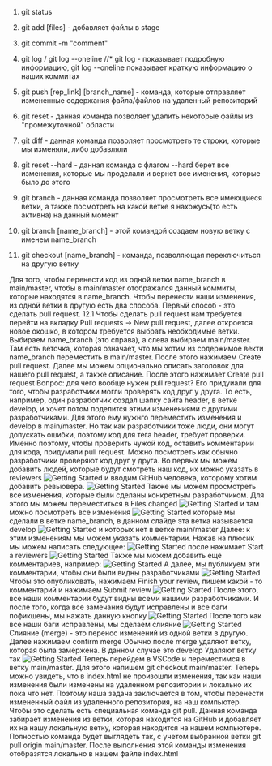 1.  git status

2.  git add [files] - добавляет файлы в stage

3.  git commit -m "comment"

4.  git log / git log --oneline //* git log - показывает подробную информацию, git log --oneline показывает краткую информацию о наших коммитах

5.  git push [rep_link] [branch_name] - команда, которые отправляет измененные содержания файла/файлов на удаленный репозиторий

6.  git reset - данная команда позволяет удалить некоторые файлы из "промежуточной" области

7.  git diff - данная команда позволяет просмотреть те строки, которые мы изменяли, либо добавляли

8.  git reset --hard  - данная команда с флагом --hard берет все изменения, которые мы проделали и вернет все именения, которые было до этого

9.  git branch - данная команда позволяет просмотреть все имеющиеся ветки, 
а также посмотреть на какой ветке я нахожусь(то есть активна) на данный момент
 
10. git branch [name_branch] - этой командой создаем новую ветку c именем name_branch

11. git checkout [name_branch] - команда, позволяющая переключиться на другую ветку

Для того, чтобы перенести код из одной ветки name_branch в main/master, чтобы в main/master отображался данный 
коммиты, которые находятся в name_branch. Чтобы перенести наши изменения, из одной ветки в другую есть два способа.
Первый способ - это сделать pull request.
12.1 Чтобы сделать pull request нам требуется перейти на вкладку Pull requests -> New pull request, далее
откроется новое окошко, в котором требуется выбрать необходимые ветки. Выбираем name_branch (это справа), а слева
выбираем main/master. Там есть веточка, которая означает, что мы хотим из содержимое векти name_branch переместить
в main/master. После этого нажимаем Create pull request. Далее мы можем опционально описать заголовок для нашего 
pull request, а также описание. После этого нажимает Create pull request
Вопрос: для чего вообще нужен pull request? Его придуиали для того, чтобы разработчики могли проверять код друг у 
друга. То есть, например, один разработчик создал шапку сайта header, в ветке develop, и хочет потом поделится
этими изменениями с другими разработчиками. Для этого ему нужнго переместить изменения и develop в main/master.
Но так как разработчики тоже люди, они могут допускать ошибки, поэтому код для тега header, требует проверки.
Именно поэтому, чтобы проверить чужой код, оставить комментарии для кода, придумали pull request.
Можно посмотреть как обычно разработчики проверяют код друг у друга.
Во первых мы можем добавить людей, которые будут смотреть наш код, их можно указать в reviewers
![Getting Started](./img/reviewers.png)
и вводим GitHub человека, которому хотим добавить ревьювера.
![Getting Started](./img/github_name.png)
Также мы можем просмотреть все изменения, которые были сделаны конкретным разработчиком. Для этого мы можем переместиться в Files changed
![Getting Started](./img/files_changed.png)
и там можно посмотреть все изменения
![Getting Started](./img/files_changed_continie.png)
которые мы сделали в ветке name_branch, в данном слайде эта ветка называется develop
![Getting Started](./img/files_changed_develop.png)
и которых нет в ветке main/master
Далее: к этим изменениям мы можем указать комментарии. Нажав на плюсик мы можем написать следующее:
![Getting Started](./img/add_comment.png)
после нажимает Start a reviewers
![Getting Started](./img/start_a_review.png)
Также мы можем добавить ещё комментариев, например:
![Getting Started](./img/don't_remove_line.png)
А далее, мы публикуем эти комментарии, чтобы они были видны разработчиками
![Getting Started](./img/finish_comment.png)
Чтобы это опубликовать, нажимаем Finish your review, пишем какой - то комментарий и 
нажимаем Submit review
![Getting Started](./img/submit_review.png)
После этого, все наши комментарии будут видны всеми нашими разработчиками.
И после того, когда все замечания будут исправлены и все баги пофикшены, мы нажать данную кнопку
![Getting Started](./img/resolve_conversation.png)
После того как все наши баги исправлены, мы сделаем слияние
![Getting Started](./img/merge.png)
Слияние (merge) - это перенос изменений из одной ветки в другую.
Далее нажимаем confirm merge
Обычно после merge удаляют ветку, которая была замёржена. В данном случае это develop
Удаляют ветку так
![Getting Started](./img/delete_branch.png)
Теперь перейдем в VSCode и переместимся в ветку main/master.
Для этого напишем git checkout main/master. Теперь можно увидеть, что в index.html не произошли изменения, так как наши изменения были изменены на удаленном репозитории и локально их пока что нет. Поэтому наша задача заключается в том, чтобы перенести измененный файл из удаленного репозитория, на наш компьютер. 
Чтобы это сделать есть специальная команда git pull. Данная команда забирает изменения из ветки, которая находится на GitHub и добавляет их на нашу локальную ветку, которая находится на нашем компьютере. Полностью команда будет выглядеть так, с учетом выбранной ветки
git pull origin main/master. После выполнения этой команды
изменения отобразятся локально в нашем файле index.html




